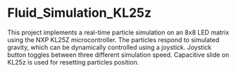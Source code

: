 # Fluid_Simulation_KL25z
This project implements a real-time particle simulation on an 8x8 LED matrix using the NXP KL25Z microcontroller. The particles respond to simulated gravity, which can be dynamically controlled using a joystick. Joystick button toggles between three different simulation speed.  Capacitive slide on KL25z is used for resetting particles position.
